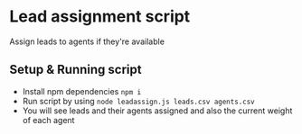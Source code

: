 # Lead assignment script

Assign leads to agents if they're available

## Setup & Running script
- Install npm dependencies `npm i`
- Run script by using `node leadassign.js leads.csv agents.csv`
- You will see leads and their agents assigned and also the current weight of each agent